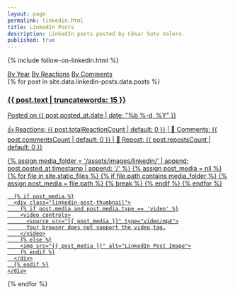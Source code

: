 ```yaml
---
layout: page
permalink: linkedin.html
title: LinkedIn Posts
description: LinkedIn posts posted by César Soto Valero.
published: true
---
```


{% include follow-on-linkedin.html %}

<!-- Buttons for ordering LinkedIn posts -->
<div class="list-filters">
   <a href="/linkedin/by-year.html" class="list-filter">By Year</a>
   <a href="/linkedin/by-reactions.html" class="list-filter">By Reactions</a>
   <a href="/linkedin/by-comments.html" class="list-filter">By Comments</a>
</div>

<div class="linkedin-posts-container post-preview">
  {% for post in site.data.linkedin-posts.data.posts %}
  <a href="{{ post.url }}" target="_blank" class="linkedin-post-link">
    <div class="linkedin-post-card">
      <div class="linkedin-post-text">
        <h3 class="linkedin-post-title">{{ post.text | truncatewords: 15 }}</h3>
        <p class="linkedin-post-description">
          Posted on {{ post.posted_at.date | date: "%b %-d, %Y" }}
        </p>
        <p class="linkedin-post-stats">
          <span>👍 Reactions: {{ post.totalReactionCount | default: 0 }}</span> |
          <span>💬 Comments: {{ post.commentsCount | default: 0 }}</span> |
          <span>🔁 Repost: {{ post.repostsCount | default: 0 }}</span>
        </p>
      </div>
      {% assign media_folder = '/assets/images/linkedin/' | append: post.posted_at.timestamp | append: '/' %}
      {% assign post_media = nil %}
      {% for file in site.static_files %}
        {% if file.path contains media_folder %}
          {% assign post_media = file.path %}
          {% break %}
        {% endif %}
      {% endfor %}

      {% if post_media %}
      <div class="linkedin-post-thumbnail">
        {% if post.media and post.media.type == 'video' %}
        <video controls>
          <source src="{{ post_media }}" type="video/mp4">
          Your browser does not support the video tag.
        </video>
        {% else %}
        <img src="{{ post_media }}" alt="LinkedIn Post Image">
        {% endif %}
      </div>
      {% endif %}
    </div>

  </a>
  {% endfor %}
</div>
